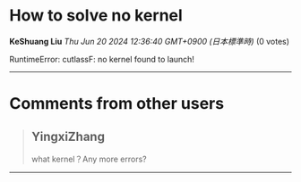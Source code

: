 # How to solve no kernel

**KeShuang Liu** *Thu Jun 20 2024 12:36:40 GMT+0900 (日本標準時)* (0 votes)

RuntimeError: cutlassF: no kernel found to launch!



---

 # Comments from other users

> ## YingxiZhang
> 
> what kernel？Any more errors?
> 
> 
> 


---

